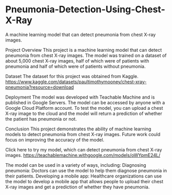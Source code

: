 # Pneumonia-Detection-Using-Chest-X-Ray
A machine learning model that can detect pneumonia from chest X-ray images.

Project Overview
This project is a machine learning model that can detect pneumonia from chest X-ray images. The model was trained on a dataset of about 5,000 chest X-ray images, half of which were of patients with pneumonia and half of which were of patients without pneumonia.

Dataset
The dataset for this project was obtained from Kaggle.
https://www.kaggle.com/datasets/paultimothymooney/chest-xray-pneumonia?resource=download

Deployment
The model was developed with Teachable Machine and is published in Google Servers. The model can be accessed by anyone with a Google Cloud Platform account. To test the model, you can upload a chest X-ray image to the cloud and the model will return a prediction of whether the patient has pneumonia or not.

Conclusion
This project demonstrates the ability of machine learning models to detect pneumonia from chest X-ray images. Future work could focus on improving the accuracy of the model.

Click here to try my model, which can detect pneumonia from chest X-ray images. 
https://teachablemachine.withgoogle.com/models/oWYpmE24L/

The model can be used in a variety of ways, including:
Diagnosing pneumonia: Doctors can use the model to help them diagnose pneumonia in their patients.
Developing a mobile app: Healthcare organizations can use the model to develop a mobile app that allows people to upload their chest X-ray images and get a prediction of whether they have pneumonia.

